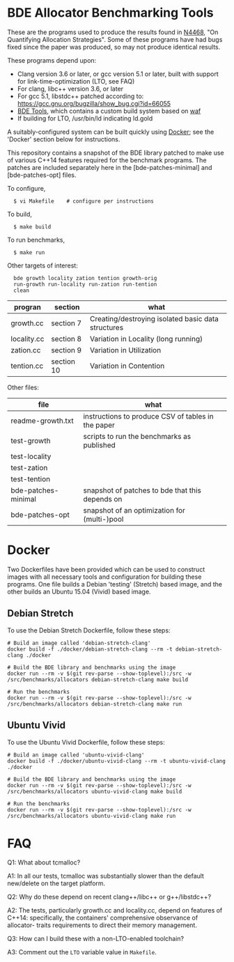 BDE Allocator Benchmarking Tools
================================
These are the programs used to produce the results found in
[N4468](http://www.open-std.org/jtc1/sc22/wg21/docs/papers/2015/n4468.pdf),
"On Quantifying Allocation Strategies".  Some of these programs have had bugs
fixed since the paper was produced, so may not produce identical results.

These programs depend upon:
  * Clang version 3.6 or later, or gcc version 5.1 or later, built with
   support for link-time-optimization (LTO, see FAQ)
  * For clang, libc++ version 3.6, or later
  * For gcc 5.1, libstdc++ patched according to:
   https://gcc.gnu.org/bugzilla/show_bug.cgi?id=66055
  * [BDE Tools](https://github.com/bloomberg/bde-tools), which contains a
    custom build system based on [waf](https://github.com/waf-project/waf)
  * If building for LTO, /usr/bin/ld indicating ld.gold

A suitably-configured system can be built quickly using
[Docker](https://docker.com); see the 'Docker' section below for instructions.

This repository contains a snapshot of the BDE library patched to make use
of various C++14 features required for the benchmark programs.  The patches
are included separately here in the [bde-patches-minimal] and 
[bde-patches-opt] files.

To configure,
```
  $ vi Makefile    # configure per instructions
```

To build,
```
  $ make build
```

To run benchmarks,
```
  $ make run
```

Other targets of interest:
```
  bde growth locality zation tention growth-orig
  run-growth run-locality run-zation run-tention
  clean
```

   progran    | section    | what
 -------------|------------|--------------------------------------------------
  growth.cc   | section 7  | Creating/destroying isolated basic data structures
  locality.cc | section 8  | Variation in Locality (long running)
  zation.cc   | section 9  | Variation in Utilization
  tention.cc  | section 10 | Variation in Contention

Other files:

  file                 | what
 ----------------------|---------------------------------
  readme-growth.txt    | instructions to produce CSV of tables in the paper
  test-growth          | scripts to run the benchmarks as published
  test-locality        |
  test-zation          |
  test-tention         |
  bde-patches-minimal  | snapshot of patches to bde that this depends on
  bde-patches-opt      | snapshot of an optimization for (multi-)pool

Docker
======
Two Dockerfiles have been provided which can be used to construct images with
all necessary tools and configuration for building these programs. One file 
builds a Debian 'testing' (Stretch) based image, and the other builds an Ubuntu
15.04 (Vivid) based image.

Debian Stretch
--------------
To use the Debian Stretch Dockerfile, follow these steps:
```
# Build an image called 'debian-stretch-clang'
docker build -f ./docker/debian-stretch-clang --rm -t debian-stretch-clang ./docker

# Build the BDE library and benchmarks using the image
docker run --rm -v $(git rev-parse --show-toplevel):/src -w /src/benchmarks/allocators debian-stretch-clang make build

# Run the benchmarks
docker run --rm -v $(git rev-parse --show-toplevel):/src -w /src/benchmarks/allocators debian-stretch-clang make run
```

Ubuntu Vivid
------------
To use the Ubuntu Vivid Dockerfile, follow these steps:
```
# Build an image called 'ubuntu-vivid-clang'
docker build -f ./docker/ubuntu-vivid-clang --rm -t ubuntu-vivid-clang ./docker

# Build the BDE library and benchmarks using the image
docker run --rm -v $(git rev-parse --show-toplevel):/src -w /src/benchmarks/allocators ubuntu-vivid-clang make build

# Run the benchmarks
docker run --rm -v $(git rev-parse --show-toplevel):/src -w /src/benchmarks/allocators ubuntu-vivid-clang make run
```

FAQ
===
Q1: What about tcmalloc?

A1: In all our tests, tcmalloc was substantially slower than the default
    new/delete on the target platform.

Q2: Why do these depend on recent clang++/libc++ or g++/libstdc++?

A2: The tests, particularly growth.cc and locality.cc, depend on features of
  C++14: specifically, the containers' comprehensive observance of allocator-
  traits requirements to direct their memory management.

Q3: How can I build these with a non-LTO-enabled toolchain?

A3: Comment out the ```LTO``` variable value in ```Makefile```.
    
